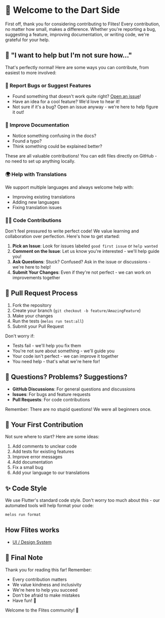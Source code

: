 # 🎉 Welcome to the Dart Side

First off, thank you for considering contributing to Flites! Every contribution, no matter how small, makes a difference. Whether you're reporting a bug, suggesting a feature, improving documentation, or writing code, we're grateful for your help.

## 🤔 "I want to help but I'm not sure how..."

That's perfectly normal! Here are some ways you can contribute, from easiest to more involved:

### 🐞 Report Bugs or Suggest Features

- Found something that doesn't work quite right? [Open an issue](https://github.com/marqably/flites/issues/new)!
- Have an idea for a cool feature? We'd love to hear it!
- Not sure if it's a bug? Open an issue anyway - we're here to help figure it out!

### 📝 Improve Documentation

- Notice something confusing in the docs?
- Found a typo?
- Think something could be explained better?

These are all valuable contributions! You can edit files directly on GitHub - no need to set up anything locally.

### 🌍 Help with Translations

We support multiple languages and always welcome help with:

- Improving existing translations
- Adding new languages
- Fixing translation issues

### 👩‍💻 Code Contributions

Don't feel pressured to write perfect code! We value learning and collaboration over perfection. Here's how to get started:

1. **Pick an Issue**: Look for issues labeled `good first issue` or `help wanted`
2. **Comment on the Issue**: Let us know you're interested - we'll help guide you!
3. **Ask Questions**: Stuck? Confused? Ask in the issue or discussions - we're here to help!
4. **Submit Your Changes**: Even if they're not perfect - we can work on improvements together

## 🤝 Pull Request Process

1. Fork the repository
2. Create your branch (`git checkout -b feature/AmazingFeature`)
3. Make your changes
4. Run the tests (`melos run test:all`)
5. Submit your Pull Request

Don't worry if:

- Tests fail - we'll help you fix them
- You're not sure about something - we'll guide you
- Your code isn't perfect - we can improve it together
- You need help - that's what we're here for!

## 💬 Questions? Problems? Suggestions?

- **GitHub Discussions**: For general questions and discussions
- **Issues**: For bugs and feature requests
- **Pull Requests**: For code contributions

Remember: There are no stupid questions! We were all beginners once.

## 🎯 Your First Contribution

Not sure where to start? Here are some ideas:

1. Add comments to unclear code
2. Add tests for existing features
3. Improve error messages
4. Add documentation
5. Fix a small bug
6. Add your language to our translations

## ✨ Code Style

We use Flutter's standard code style. Don't worry too much about this - our automated tools will help format your code:

```bash
melos run format
```

## How Flites works

- [UI / Design System](./ui-layouting.md)

## 🎈 Final Note

Thank you for reading this far! Remember:

- Every contribution matters
- We value kindness and inclusivity
- We're here to help you succeed
- Don't be afraid to make mistakes
- Have fun! 🎉

Welcome to the Flites community! 💙
